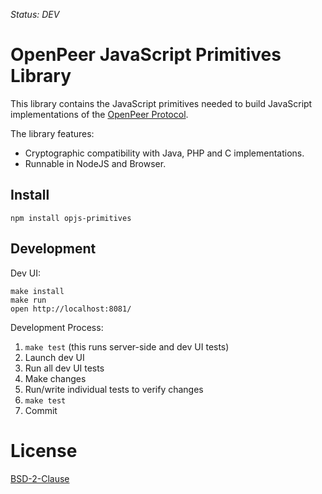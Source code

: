 *Status: DEV*

OpenPeer JavaScript Primitives Library
======================================

This library contains the JavaScript primitives needed to build JavaScript implementations of the [OpenPeer Protocol](http://docs.openpeer.org/OpenPeerProtocolSpecification).

The library features:

  * Cryptographic compatibility with Java, PHP and C implementations.
  * Runnable in NodeJS and Browser.


Install
-------

    npm install opjs-primitives


Development
-----------

Dev UI:

    make install
    make run
    open http://localhost:8081/

Development Process:

  1. `make test` (this runs server-side and dev UI tests)
  2. Launch dev UI
  3. Run all dev UI tests
  4. Make changes
  5. Run/write individual tests to verify changes
  6. `make test`
  7. Commit


License
=======

[BSD-2-Clause](http://opensource.org/licenses/BSD-2-Clause)
